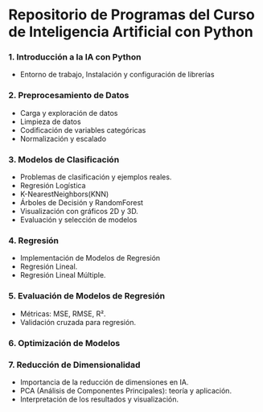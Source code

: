 # Repositorio de Programas del Curso de Inteligencia Artificial con Python

### 1. Introducción a la IA con Python
- Entorno de trabajo, Instalación y configuración de librerías
### 2. Preprocesamiento de Datos
- Carga y exploración de datos
- Limpieza de datos
- Codificación de variables categóricas
- Normalización y escalado
### 3. Modelos de Clasificación
- Problemas de clasificación y ejemplos reales.
- Regresión Logística
- K-NearestNeighbors(KNN)
- Árboles de Decisión y RandomForest
- Visualización con gráficos 2D y 3D.
- Evaluación y selección de modelos
### 4. Regresión
- Implementación de Modelos de Regresión
- Regresión Lineal.
- Regresión Lineal Múltiple.
### 5. Evaluación de Modelos de Regresión
- Métricas: MSE, RMSE, R².
- Validación cruzada para regresión.
### 6. Optimización de Modelos
### 7. Reducción de Dimensionalidad
- Importancia de la reducción de dimensiones en IA.
- PCA (Análisis de Componentes Principales): teoría y aplicación.
- Interpretación de los resultados y visualización.
